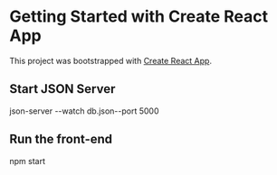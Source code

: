 # Getting Started with Create React App

This project was bootstrapped with [Create React App](https://github.com/facebook/create-react-app).



## Start JSON Server
json-server --watch db.json--port 5000 

## Run the front-end
npm start